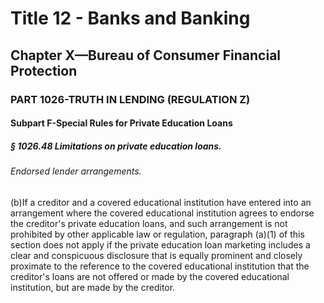 
# Title 12 - Banks and Banking
## Chapter X—Bureau of Consumer Financial Protection
### PART 1026-TRUTH IN LENDING (REGULATION Z)
#### Subpart F-Special Rules for Private Education Loans
##### § 1026.48 Limitations on private education loans.
###### Endorsed lender arrangements.

(b)If a creditor and a covered educational institution have entered into an arrangement where the covered educational institution agrees to endorse the creditor's private education loans, and such arrangement is not prohibited by other applicable law or regulation, paragraph (a)(1) of this section does not apply if the private education loan marketing includes a clear and conspicuous disclosure that is equally prominent and closely proximate to the reference to the covered educational institution that the creditor's loans are not offered or made by the covered educational institution, but are made by the creditor.
